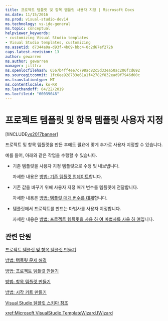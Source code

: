 ```yaml
---
title: 프로젝트 템플릿 및 항목 템플릿 사용자 지정 | Microsoft Docs
ms.date: 11/15/2016
ms.prod: visual-studio-dev14
ms.technology: vs-ide-general
ms.topic: conceptual
helpviewer_keywords:
- customizing Visual Studio templates
- Visual Studio templates, customizing
ms.assetid: d7344a0a-d93f-4b69-bbc4-0c2d67ef272b
caps.latest.revision: 13
author: gewarren
ms.author: gewarren
manager: jillfra
ms.openlocfilehash: 6567b4ff4ee7c798ac82c5d33ea50ac206fcd692
ms.sourcegitcommit: 1fc6ee928733e61a1f42782f832ead9f7946d00c
ms.translationtype: MT
ms.contentlocale: ko-KR
ms.lasthandoff: 04/22/2019
ms.locfileid: "60039048"
---
```

# <a name="customizing-project-and-item-templates"></a>프로젝트 템플릿 및 항목 템플릿 사용자 지정
[!INCLUDE[vs2017banner](../includes/vs2017banner.md)]

프로젝트 및 항목 템플릿을 만든 후에도 필요에 맞게 추가로 사용자 지정할 수 있습니다.  
  
 예를 들어, 아래와 같은 작업을 수행할 수 있습니다.  
  
- 기존 템플릿을 사용자 지정 템플릿으로 수정 및 내보냅니다.  
  
     자세한 내용은 [방법: 기존 템플릿 업데이트](../ide/how-to-update-existing-templates.md)합니다.  
  
- 기존 값을 바꾸기 위해 사용자 지정 매개 변수를 템플릿에 전달합니다.  
  
     자세한 내용은 [방법: 템플릿 매개 변수를 대체](../ide/how-to-substitute-parameters-in-a-template.md)합니다.  
  
- 템플릿에서 프로젝트를 만드는 마법사를 사용자 지정합니다.  
  
     자세한 내용은 [방법: 프로젝트 템플릿을 사용 하 여 마법사를 사용 하 여](../extensibility/how-to-use-wizards-with-project-templates.md)입니다.  
  
## <a name="related-sections"></a>관련 단원  
 [프로젝트 템플릿 및 항목 템플릿 만들기](../ide/creating-project-and-item-templates.md)  
  
 [방법: 템플릿 문제 해결](../ide/how-to-troubleshoot-templates.md)  
  
 [방법: 프로젝트 템플릿 만들기](../ide/how-to-create-project-templates.md)  
  
 [방법: 항목 템플릿 만들기](../ide/how-to-create-item-templates.md)  
  
 [방법: 시작 키트 만들기](../ide/how-to-create-starter-kits.md)  
  
 [Visual Studio 템플릿 스키마 참조](../extensibility/visual-studio-template-schema-reference.md)  
  
 <xref:Microsoft.VisualStudio.TemplateWizard.IWizard>
